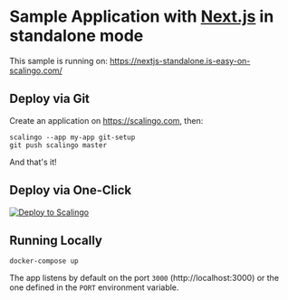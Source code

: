 # Sample Application with [Next.js](https://nextjs.org/) in standalone mode

This sample is running on: https://nextjs-standalone.is-easy-on-scalingo.com/

## Deploy via Git

Create an application on https://scalingo.com, then:

```shell
scalingo --app my-app git-setup
git push scalingo master
```

And that's it!

## Deploy via One-Click

[![Deploy to Scalingo](https://cdn.scalingo.com/deploy/button.svg)](https://my.scalingo.com/deploy)

## Running Locally

```shell
docker-compose up
```

The app listens by default on the port `3000` (http://localhost:3000) or the one defined in the `PORT`
environment variable.